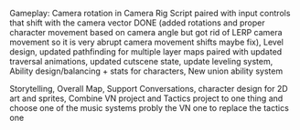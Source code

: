Gameplay:
Camera rotation in Camera Rig Script paired with input controls that shift with the camera vector DONE (added rotations and proper character movement based on camera angle but got rid of LERP camera movement so it is very abrupt camera movement shifts maybe fix),
Level design,
updated pathfinding for multiple layer maps paired with updated traversal animations,
updated cutscene state,
update leveling system,
Ability design/balancing + stats for characters,
New union ability system

Storytelling,
Overall Map,
Support Conversations,
character design for 2D art and sprites,
Combine VN project and Tactics project to one thing and choose one of the music systems probly the VN one to replace the tactics one
